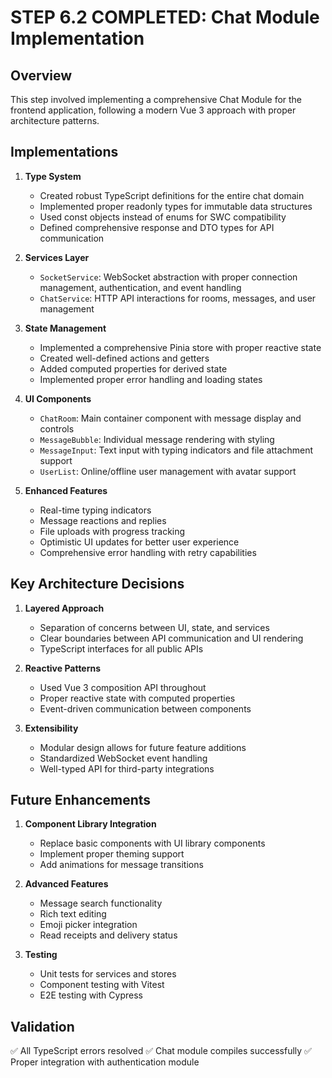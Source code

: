 # STEP 6.2 COMPLETED: Chat Module Implementation

## Overview

This step involved implementing a comprehensive Chat Module for the frontend application, following a modern Vue 3 approach with proper architecture patterns.

## Implementations

1. **Type System**
   - Created robust TypeScript definitions for the entire chat domain
   - Implemented proper readonly types for immutable data structures
   - Used const objects instead of enums for SWC compatibility
   - Defined comprehensive response and DTO types for API communication

2. **Services Layer**
   - `SocketService`: WebSocket abstraction with proper connection management, authentication, and event handling
   - `ChatService`: HTTP API interactions for rooms, messages, and user management

3. **State Management**
   - Implemented a comprehensive Pinia store with proper reactive state
   - Created well-defined actions and getters
   - Added computed properties for derived state
   - Implemented proper error handling and loading states

4. **UI Components**
   - `ChatRoom`: Main container component with message display and controls
   - `MessageBubble`: Individual message rendering with styling
   - `MessageInput`: Text input with typing indicators and file attachment support
   - `UserList`: Online/offline user management with avatar support

5. **Enhanced Features**
   - Real-time typing indicators
   - Message reactions and replies
   - File uploads with progress tracking
   - Optimistic UI updates for better user experience
   - Comprehensive error handling with retry capabilities

## Key Architecture Decisions

1. **Layered Approach**
   - Separation of concerns between UI, state, and services
   - Clear boundaries between API communication and UI rendering
   - TypeScript interfaces for all public APIs

2. **Reactive Patterns**
   - Used Vue 3 composition API throughout
   - Proper reactive state with computed properties
   - Event-driven communication between components

3. **Extensibility**
   - Modular design allows for future feature additions
   - Standardized WebSocket event handling
   - Well-typed API for third-party integrations

## Future Enhancements

1. **Component Library Integration**
   - Replace basic components with UI library components
   - Implement proper theming support
   - Add animations for message transitions

2. **Advanced Features**
   - Message search functionality
   - Rich text editing
   - Emoji picker integration
   - Read receipts and delivery status

3. **Testing**
   - Unit tests for services and stores
   - Component testing with Vitest
   - E2E testing with Cypress

## Validation

✅ All TypeScript errors resolved
✅ Chat module compiles successfully
✅ Proper integration with authentication module
